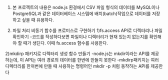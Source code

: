 1. 본 프로젝트의 내용은 node.js 환경에서 CSV 파일 형식의 데이터를 MySQL이나 PostgreSQL과 같은 데이터베이스 시스템에 배치(batch)작업으로 데이터를 저장하고 싶을 때 유용하다. 

2. 파일 처리 비동기 함수를 프로미스로 구현하기
1)fs.access API로 디렉터리나 파일 확인하기
-코드를 작성하다보면 파일이나 디렉터리가 현재 있는지 없는지를 확인해야 할 때가 생딘다. 
이때 fs.access 함수를 사용한다. 

2)mkdirp 패키지로 디렉터리 생성 함수 만들기
-node.js는 mkdir이라는 API를 제공하는데, 이 API는 여러 경로의 데이터를 한번에 만들지 못한다
-mkdirp패키지는 여러 디렉터리를 한꺼번에 만들 때 사용하는 명령어인 mkdir -p 처럼 동작하는 API를 제공한다
